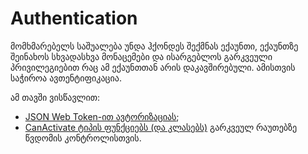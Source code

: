 # Authentication

მომხმარებელს საშუალება უნდა ჰქონდეს შექმნას ექაუნთი, ექაუნთზე შეინახოს
სხვადასხვა მონაცემები და ისარგებლოს გარკვეული პრივილეგიებით რაც ამ
ექაუნთთან არის დაკავშირებული. ამისთვის საჭიროა ავთენტიფიკაცია.

ამ თავში ვისწავლით:

- [JSON Web Token-ით ავტორიზაციას](./jwt-authentication.md);
- [CanActivate ტიპის ფუნქციებს (და კლასებს)](./can-activate.md) გარკვეულ რაუთებზე წვდომის კონტროლისთვის.
